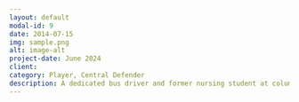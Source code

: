 ```yaml
---
layout: default
modal-id: 9
date: 2014-07-15
img: sample.png
alt: image-alt
project-date: June 2024
client: 
category: Player, Central Defender
description: A dedicated bus driver and former nursing student at columbus state . He previously played as a center back for AST FC . His love for soccer remains a strong passion.
---
```

